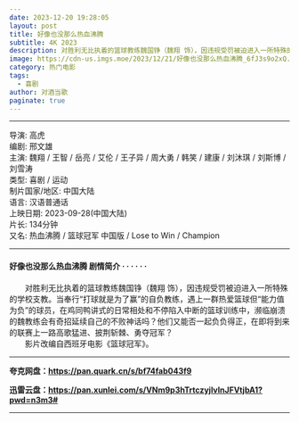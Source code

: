 ```yaml
---
date: 2023-12-20 19:28:05
layout: post
title: 好像也没那么热血沸腾
subtitle: 4K 2023
description: 对胜利无比执着的篮球教练魏国铮（魏翔 饰），因违规受罚被迫进入一所特殊的学校支教。当奉行“打球就是为了赢”的自负教练，遇上一群热爱篮球但“能力值为负”的球员，在鸡同鸭讲式的日常相处和不停陷入中断的篮球训练中...
image: https://cdn-us.imgs.moe/2023/12/21/好像也没那么热血沸腾_6fJ3s9o2xQ.webp
category: 热门电影
tags:
  - 喜剧
author: 对酒当歌
paginate: true
---
```


---

导演: 高虎  
编剧: 邢文雄  
主演: 魏翔 / 王智 / 岳亮 / 艾伦 / 王子异 / 周大勇 / 韩笑 / 建康 / 刘沐琪 / 刘斯博 / 刘雪涛  
类型: 喜剧 / 运动  
制片国家/地区: 中国大陆  
语言: 汉语普通话  
上映日期: 2023-09-28(中国大陆)  
片长: 134分钟  
又名: 热血沸腾 / 篮球冠军 中国版 / Lose to Win / Champion  

---

#### 好像也没那么热血沸腾 剧情简介 · · · · · ·

　　对胜利无比执着的篮球教练魏国铮（魏翔 饰），因违规受罚被迫进入一所特殊的学校支教。当奉行“打球就是为了赢”的自负教练，遇上一群热爱篮球但“能力值为负”的球员，在鸡同鸭讲式的日常相处和不停陷入中断的篮球训练中，濒临崩溃的魏教练会有奇招延续自己的不败神话吗？他们又能否一起负负得正，在即将到来的联赛上一路高歌猛进、披荆斩棘、勇夺冠军？  
　　影片改编自西班牙电影《篮球冠军》。

---

**夸克网盘：<https://pan.quark.cn/s/bf74fab043f9>**

**迅雷云盘：<https://pan.xunlei.com/s/VNm9p3hTrtczyjlvlnJFVtjbA1?pwd=n3m3#>**

---
